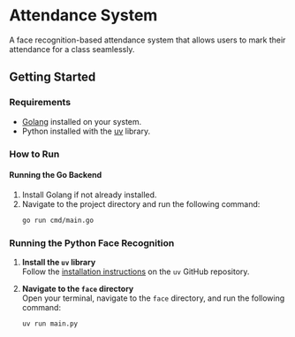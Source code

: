 # Attendance System

A face recognition-based attendance system that allows users to mark their attendance for a class seamlessly.

## Getting Started

### Requirements
- [Golang](https://golang.org/) installed on your system.
- Python installed with the [uv](https://github.com/astral-sh/uv) library.

### How to Run

#### Running the Go Backend
1. Install Golang if not already installed.  
2. Navigate to the project directory and run the following command:  
   ```bash
   go run cmd/main.go

### Running the Python Face Recognition

1. **Install the `uv` library**  
   Follow the [installation instructions](https://github.com/astral-sh/uv) on the `uv` GitHub repository.  

2. **Navigate to the `face` directory**  
   Open your terminal, navigate to the `face` directory, and run the following command:  
   ```bash
   uv run main.py
